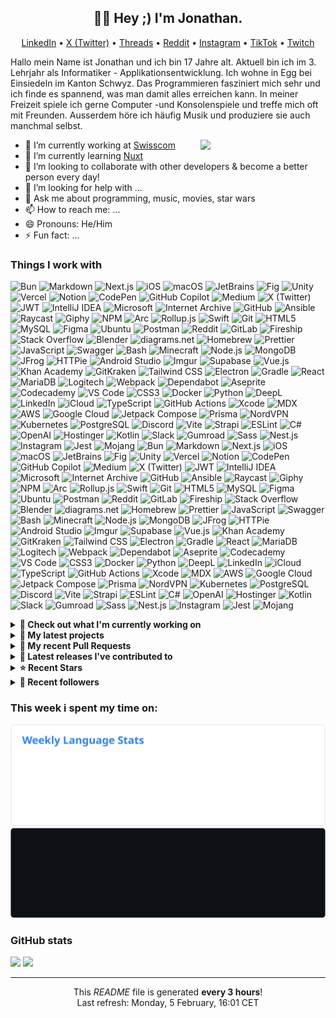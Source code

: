 <h2 align="center">👋🏻 Hey ;) I'm Jonathan.</h2>

<p align="center">
  <a href="https://www.linkedin.com/in/jonathan-russ-swisscom">LinkedIn</a> •
  <a href="https://twitter.com/JonathanXD12_">X (Twitter)</a> •
  <a href="https://www.threads.net/@jonathan_russ_">Threads</a> •
  <a href="https://www.reddit.com/user/JonathanXD12">Reddit</a> •
  <a href="https://www.instagram.com/jonathan_russ_">Instagram</a> •
  <a href="https://www.tiktok.com/@jonathan_russ_">TikTok</a> •
  <a href="https://www.twitch.tv/jonathanxd12_">Twitch</a>
</p>

Hallo mein Name ist Jonathan und ich bin 17 Jahre alt. Aktuell bin ich im 3. Lehrjahr als Informatiker - Applikationsentwicklung. Ich wohne in Egg bei Einsiedeln im Kanton Schwyz. Das Programmieren fasziniert mich sehr und ich finde es spannend, was man damit alles erreichen kann. In meiner Freizeit spiele ich gerne Computer -und Konsolenspiele und treffe mich oft mit Freunden. Ausserdem höre ich häufig Musik und produziere sie auch manchmal selbst.

<img
  align="right"
  src="https://user-images.githubusercontent.com/5713670/87202985-820dcb80-c2b6-11ea-9f56-7ec461c497c3.gif"
  width='200"'
/>

- 🔭 I’m currently working at [Swisscom](https://github.com/swisscom)
- 🌱 I’m currently learning [Nuxt](https://nuxt.com)
- 👯 I’m looking to collaborate with other developers & become a better person every day!
- 🤔 I’m looking for help with ...
- 💬 Ask me about programming, music, movies, star wars
- 📫 How to reach me: ...
- 😄 Pronouns: He/Him
- ⚡ Fun fact: ...

<h3>Things I work with</h3>
<p>

<img alt="Bun" src="https://img.shields.io/badge/-Bun-000000?style=flat-square&logo=Bun&logoColor=white" />
<img alt="Markdown" src="https://img.shields.io/badge/-Markdown-000000?style=flat-square&logo=Markdown&logoColor=white" />
<img alt="Next.js" src="https://img.shields.io/badge/-Next.js-000000?style=flat-square&logo=Next.js&logoColor=white" />
<img alt="iOS" src="https://img.shields.io/badge/-iOS-000000?style=flat-square&logo=iOS&logoColor=white" />
<img alt="macOS" src="https://img.shields.io/badge/-macOS-000000?style=flat-square&logo=macOS&logoColor=white" />
<img alt="JetBrains" src="https://img.shields.io/badge/-JetBrains-000000?style=flat-square&logo=JetBrains&logoColor=white" />
<img alt="Fig" src="https://img.shields.io/badge/-Fig-000000?style=flat-square&logo=Fig&logoColor=white" />
<img alt="Unity" src="https://img.shields.io/badge/-Unity-000000?style=flat-square&logo=Unity&logoColor=white" />
<img alt="Vercel" src="https://img.shields.io/badge/-Vercel-000000?style=flat-square&logo=Vercel&logoColor=white" />
<img alt="Notion" src="https://img.shields.io/badge/-Notion-000000?style=flat-square&logo=Notion&logoColor=white" />
<img alt="CodePen" src="https://img.shields.io/badge/-CodePen-000000?style=flat-square&logo=CodePen&logoColor=white" />
<img alt="GitHub Copilot" src="https://img.shields.io/badge/-GitHub%20Copilot-000000?style=flat-square&logo=GitHub%20Copilot&logoColor=white" />
<img alt="Medium" src="https://img.shields.io/badge/-Medium-000000?style=flat-square&logo=Medium&logoColor=white" />
<img alt="X (Twitter)" src="https://img.shields.io/badge/-X%20%28Twitter%29-000000?style=flat-square&logo=X&logoColor=white" />
<img alt="JWT" src="https://img.shields.io/badge/-JWT-000000?style=flat-square&logo=JSON%20Web%20Tokens&logoColor=white" />
<img alt="IntelliJ IDEA" src="https://img.shields.io/badge/-IntelliJ%20IDEA-000000?style=flat-square&logo=IntelliJ%20IDEA&logoColor=white" />
<img alt="Microsoft" src="https://img.shields.io/badge/-Microsoft-5E5E5E?style=flat-square&logo=Microsoft&logoColor=white" />
<img alt="Internet Archive" src="https://img.shields.io/badge/-Internet%20Archive-666666?style=flat-square&logo=Internet%20Archive&logoColor=white" />
<img alt="GitHub" src="https://img.shields.io/badge/-GitHub-181717?style=flat-square&logo=GitHub&logoColor=white" />
<img alt="Ansible" src="https://img.shields.io/badge/-Ansible-EE0000?style=flat-square&logo=Ansible&logoColor=white" />
<img alt="Raycast" src="https://img.shields.io/badge/-Raycast-FF6363?style=flat-square&logo=Raycast&logoColor=white" />
<img alt="Giphy" src="https://img.shields.io/badge/-Giphy-FF6666?style=flat-square&logo=Giphy&logoColor=white" />
<img alt="NPM" src="https://img.shields.io/badge/-NPM-CB3837?style=flat-square&logo=npm&logoColor=white" />
<img alt="Arc" src="https://img.shields.io/badge/-Arc-FCBFBD?style=flat-square&logo=Arc&logoColor=black" />
<img alt="Rollup.js" src="https://img.shields.io/badge/-Rollup.js-EC4A3F?style=flat-square&logo=Rollup.js&logoColor=white" />
<img alt="Swift" src="https://img.shields.io/badge/-Swift-F05138?style=flat-square&logo=Swift&logoColor=white" />
<img alt="Git" src="https://img.shields.io/badge/-Git-F05032?style=flat-square&logo=Git&logoColor=white" />
<img alt="HTML5" src="https://img.shields.io/badge/-HTML5-E34F26?style=flat-square&logo=HTML5&logoColor=white" />
<img alt="MySQL" src="https://img.shields.io/badge/-MySQL-E34F26?style=flat-square&logo=MySQL&logoColor=white" />
<img alt="Figma" src="https://img.shields.io/badge/-Figma-F24E1E?style=flat-square&logo=Figma&logoColor=white" />
<img alt="Ubuntu" src="https://img.shields.io/badge/-Ubuntu-E95420?style=flat-square&logo=Ubuntu&logoColor=white" />
<img alt="Postman" src="https://img.shields.io/badge/-Postman-FF6C37?style=flat-square&logo=Postman&logoColor=white" />
<img alt="Reddit" src="https://img.shields.io/badge/-Reddit-FF4500?style=flat-square&logo=Reddit&logoColor=white" />
<img alt="GitLab" src="https://img.shields.io/badge/-GitLab-FC6D26?style=flat-square&logo=GitLab&logoColor=white" />
<img alt="Fireship" src="https://img.shields.io/badge/-Fireship-EB844E?style=flat-square&logo=Fireship&logoColor=white" />
<img alt="Stack Overflow" src="https://img.shields.io/badge/-Stack%20Overflow-F58025?style=flat-square&logo=Stack%20Overflow&logoColor=white" />
<img alt="Blender" src="https://img.shields.io/badge/-Blender-E87D0D?style=flat-square&logo=Blender&logoColor=white" />
<img alt="diagrams.net" src="https://img.shields.io/badge/-diagrams.net-F08705?style=flat-square&logo=diagrams.net&logoColor=white" />
<img alt="Homebrew" src="https://img.shields.io/badge/-Homebrew-FBB040?style=flat-square&logo=Homebrew&logoColor=black" />
<img alt="Prettier" src="https://img.shields.io/badge/-Prettier-F7B93E?style=flat-square&logo=Prettier&logoColor=black" />
<img alt="JavaScript" src="https://img.shields.io/badge/-JavaScript-F7DF1E?style=flat-square&logo=JavaScript&logoColor=black" />
<img alt="Swagger" src="https://img.shields.io/badge/-Swagger-85EA2D?style=flat-square&logo=Swagger&logoColor=black" />
<img alt="Bash" src="https://img.shields.io/badge/-Bash-4EAA25?style=flat-square&logo=GNU%20Bash&logoColor=white" />
<img alt="Minecraft" src="https://img.shields.io/badge/-Minecraft-3C8527?style=flat-square&logo=Minecraft&logoColor=white" />
<img alt="Node.js" src="https://img.shields.io/badge/-Node.js-339933?style=flat-square&logo=Node.js&logoColor=white" />
<img alt="MongoDB" src="https://img.shields.io/badge/-MongoDB-47A248?style=flat-square&logo=MongoDB&logoColor=white" />
<img alt="JFrog" src="https://img.shields.io/badge/-JFrog-40BE46?style=flat-square&logo=JFrog&logoColor=white" />
<img alt="HTTPie" src="https://img.shields.io/badge/-HTTPie-73DC8C?style=flat-square&logo=HTTPie&logoColor=black" />
<img alt="Android Studio" src="https://img.shields.io/badge/-Android%20Studio-3DDC84?style=flat-square&logo=Android%20Studio&logoColor=white" />
<img alt="Imgur" src="https://img.shields.io/badge/-Imgur-1BB76E?style=flat-square&logo=Imgur&logoColor=white" />
<img alt="Supabase" src="https://img.shields.io/badge/-Supabase-3FCF8E?style=flat-square&logo=Supabase&logoColor=white" />
<img alt="Vue.js" src="https://img.shields.io/badge/-Vue.js-4FC08D?style=flat-square&logo=Vue.js&logoColor=white" />
<img alt="Khan Academy" src="https://img.shields.io/badge/-Khan%20Academy-14BF96?style=flat-square&logo=Khan%20Academy&logoColor=white" />
<img alt="GitKraken" src="https://img.shields.io/badge/-GitKraken-179287?style=flat-square&logo=GitKraken&logoColor=white" />
<img alt="Tailwind CSS" src="https://img.shields.io/badge/-Tailwind%20CSS-06B6D4?style=flat-square&logo=Tailwind%20CSS&logoColor=white" />
<img alt="Electron" src="https://img.shields.io/badge/-Electron-47848F?style=flat-square&logo=Electron&logoColor=white" />
<img alt="Gradle" src="https://img.shields.io/badge/-Gradle-02303A?style=flat-square&logo=Gradle&logoColor=white" />
<img alt="React" src="https://img.shields.io/badge/-React-61DAFB?style=flat-square&logo=React&logoColor=black" />
<img alt="MariaDB" src="https://img.shields.io/badge/-MariaDB-003545?style=flat-square&logo=MariaDB&logoColor=white" />
<img alt="Logitech" src="https://img.shields.io/badge/-Logitech-00B8FC?style=flat-square&logo=Logitech&logoColor=white" />
<img alt="Webpack" src="https://img.shields.io/badge/-Webpack-8DD6F9?style=flat-square&logo=Webpack&logoColor=black" />
<img alt="Dependabot" src="https://img.shields.io/badge/-Dependabot-025E8C?style=flat-square&logo=Dependabot&logoColor=white" />
<img alt="Aseprite" src="https://img.shields.io/badge/-Aseprite-7D929E?style=flat-square&logo=Aseprite&logoColor=white" />
<img alt="Codecademy" src="https://img.shields.io/badge/-Codecademy-1F4056?style=flat-square&logo=Codecademy&logoColor=white" />
<img alt="VS Code" src="https://img.shields.io/badge/-VS%20Code-007ACC?style=flat-square&logo=Visual%20Studio%20Code&logoColor=white" />
<img alt="CSS3" src="https://img.shields.io/badge/-CSS3-1572B6?style=flat-square&logo=CSS3&logoColor=white" />
<img alt="Docker" src="https://img.shields.io/badge/-Docker-2496ED?style=flat-square&logo=Docker&logoColor=white" />
<img alt="Python" src="https://img.shields.io/badge/-Python-3776AB?style=flat-square&logo=Python&logoColor=white" />
<img alt="DeepL" src="https://img.shields.io/badge/-DeepL-0F2B46?style=flat-square&logo=DeepL&logoColor=white" />
<img alt="LinkedIn" src="https://img.shields.io/badge/-LinkedIn-0A66C2?style=flat-square&logo=LinkedIn&logoColor=white" />
<img alt="iCloud" src="https://img.shields.io/badge/-iCloud-3693F3?style=flat-square&logo=iCloud&logoColor=white" />
<img alt="TypeScript" src="https://img.shields.io/badge/-TypeScript-3178C6?style=flat-square&logo=TypeScript&logoColor=white" />
<img alt="GitHub Actions" src="https://img.shields.io/badge/-GitHub%20Actions-2088FF?style=flat-square&logo=GitHub%20Actions&logoColor=white" />
<img alt="Xcode" src="https://img.shields.io/badge/-Xcode-147EFB?style=flat-square&logo=Xcode&logoColor=white" />
<img alt="MDX" src="https://img.shields.io/badge/-MDX-1B1F24?style=flat-square&logo=MDX&logoColor=white" />
<img alt="AWS" src="https://img.shields.io/badge/-AWS-232F3E?style=flat-square&logo=Amazon%20Web%20Services&logoColor=white" />
<img alt="Google Cloud" src="https://img.shields.io/badge/-Google%20Cloud-4285F4?style=flat-square&logo=Google%20Cloud&logoColor=white" />
<img alt="Jetpack Compose" src="https://img.shields.io/badge/-Jetpack%20Compose-4285F4?style=flat-square&logo=Jetpack%20Compose&logoColor=white" />
<img alt="Prisma" src="https://img.shields.io/badge/-Prisma-2D3748?style=flat-square&logo=Prisma&logoColor=white" />
<img alt="NordVPN" src="https://img.shields.io/badge/-NordVPN-4687FF?style=flat-square&logo=NordVPN&logoColor=white" />
<img alt="Kubernetes" src="https://img.shields.io/badge/-Kubernetes-326CE5?style=flat-square&logo=Kubernetes&logoColor=white" />
<img alt="PostgreSQL" src="https://img.shields.io/badge/-PostgreSQL-4169E1?style=flat-square&logo=PostgreSQL&logoColor=white" />
<img alt="Discord" src="https://img.shields.io/badge/-Discord-5865F2?style=flat-square&logo=Discord&logoColor=white" />
<img alt="Vite" src="https://img.shields.io/badge/-Vite-646CFF?style=flat-square&logo=Vite&logoColor=white" />
<img alt="Strapi" src="https://img.shields.io/badge/-Strapi-4945FF?style=flat-square&logo=Strapi&logoColor=white" />
<img alt="ESLint" src="https://img.shields.io/badge/-ESLint-4B32C3?style=flat-square&logo=ESLint&logoColor=white" />
<img alt="C#" src="https://img.shields.io/badge/-C%23-512BD4?style=flat-square&logo=C%23&logoColor=white" />
<img alt="OpenAI" src="https://img.shields.io/badge/-OpenAI-412991?style=flat-square&logo=OpenAI&logoColor=white" />
<img alt="Hostinger" src="https://img.shields.io/badge/-Hostinger-673DE6?style=flat-square&logo=Hostinger&logoColor=white" />
<img alt="Kotlin" src="https://img.shields.io/badge/-Kotlin-7F52FF?style=flat-square&logo=Kotlin&logoColor=white" />
<img alt="Slack" src="https://img.shields.io/badge/-Slack-4A154B?style=flat-square&logo=Slack&logoColor=white" />
<img alt="Gumroad" src="https://img.shields.io/badge/-Gumroad-FF90E8?style=flat-square&logo=Gumroad&logoColor=black" />
<img alt="Sass" src="https://img.shields.io/badge/-Sass-CC6699?style=flat-square&logo=Sass&logoColor=white" />
<img alt="Nest.js" src="https://img.shields.io/badge/-Nest.js-E0234E?style=flat-square&logo=NestJS&logoColor=white" />
<img alt="Instagram" src="https://img.shields.io/badge/-Instagram-E4405F?style=flat-square&logo=Instagram&logoColor=white" />
<img alt="Jest" src="https://img.shields.io/badge/-Jest-C21325?style=flat-square&logo=Jest&logoColor=white" />
<img alt="Mojang" src="https://img.shields.io/badge/-Mojang-EF323D?style=flat-square&logo=Mojang%20Studios&logoColor=white" />
<img alt="Bun" src="https://img.shields.io/badge/-Bun-000000?style=flat-square&logo=Bun&logoColor=white" />
<img alt="Markdown" src="https://img.shields.io/badge/-Markdown-000000?style=flat-square&logo=Markdown&logoColor=white" />
<img alt="Next.js" src="https://img.shields.io/badge/-Next.js-000000?style=flat-square&logo=Next.js&logoColor=white" />
<img alt="iOS" src="https://img.shields.io/badge/-iOS-000000?style=flat-square&logo=iOS&logoColor=white" />
<img alt="macOS" src="https://img.shields.io/badge/-macOS-000000?style=flat-square&logo=macOS&logoColor=white" />
<img alt="JetBrains" src="https://img.shields.io/badge/-JetBrains-000000?style=flat-square&logo=JetBrains&logoColor=white" />
<img alt="Fig" src="https://img.shields.io/badge/-Fig-000000?style=flat-square&logo=Fig&logoColor=white" />
<img alt="Unity" src="https://img.shields.io/badge/-Unity-000000?style=flat-square&logo=Unity&logoColor=white" />
<img alt="Vercel" src="https://img.shields.io/badge/-Vercel-000000?style=flat-square&logo=Vercel&logoColor=white" />
<img alt="Notion" src="https://img.shields.io/badge/-Notion-000000?style=flat-square&logo=Notion&logoColor=white" />
<img alt="CodePen" src="https://img.shields.io/badge/-CodePen-000000?style=flat-square&logo=CodePen&logoColor=white" />
<img alt="GitHub Copilot" src="https://img.shields.io/badge/-GitHub%20Copilot-000000?style=flat-square&logo=GitHub%20Copilot&logoColor=white" />
<img alt="Medium" src="https://img.shields.io/badge/-Medium-000000?style=flat-square&logo=Medium&logoColor=white" />
<img alt="X (Twitter)" src="https://img.shields.io/badge/-X%20%28Twitter%29-000000?style=flat-square&logo=X&logoColor=white" />
<img alt="JWT" src="https://img.shields.io/badge/-JWT-000000?style=flat-square&logo=JSON%20Web%20Tokens&logoColor=white" />
<img alt="IntelliJ IDEA" src="https://img.shields.io/badge/-IntelliJ%20IDEA-000000?style=flat-square&logo=IntelliJ%20IDEA&logoColor=white" />
<img alt="Microsoft" src="https://img.shields.io/badge/-Microsoft-5E5E5E?style=flat-square&logo=Microsoft&logoColor=white" />
<img alt="Internet Archive" src="https://img.shields.io/badge/-Internet%20Archive-666666?style=flat-square&logo=Internet%20Archive&logoColor=white" />
<img alt="GitHub" src="https://img.shields.io/badge/-GitHub-181717?style=flat-square&logo=GitHub&logoColor=white" />
<img alt="Ansible" src="https://img.shields.io/badge/-Ansible-EE0000?style=flat-square&logo=Ansible&logoColor=white" />
<img alt="Raycast" src="https://img.shields.io/badge/-Raycast-FF6363?style=flat-square&logo=Raycast&logoColor=white" />
<img alt="Giphy" src="https://img.shields.io/badge/-Giphy-FF6666?style=flat-square&logo=Giphy&logoColor=white" />
<img alt="NPM" src="https://img.shields.io/badge/-NPM-CB3837?style=flat-square&logo=npm&logoColor=white" />
<img alt="Arc" src="https://img.shields.io/badge/-Arc-FCBFBD?style=flat-square&logo=Arc&logoColor=black" />
<img alt="Rollup.js" src="https://img.shields.io/badge/-Rollup.js-EC4A3F?style=flat-square&logo=Rollup.js&logoColor=white" />
<img alt="Swift" src="https://img.shields.io/badge/-Swift-F05138?style=flat-square&logo=Swift&logoColor=white" />
<img alt="Git" src="https://img.shields.io/badge/-Git-F05032?style=flat-square&logo=Git&logoColor=white" />
<img alt="HTML5" src="https://img.shields.io/badge/-HTML5-E34F26?style=flat-square&logo=HTML5&logoColor=white" />
<img alt="MySQL" src="https://img.shields.io/badge/-MySQL-E34F26?style=flat-square&logo=MySQL&logoColor=white" />
<img alt="Figma" src="https://img.shields.io/badge/-Figma-F24E1E?style=flat-square&logo=Figma&logoColor=white" />
<img alt="Ubuntu" src="https://img.shields.io/badge/-Ubuntu-E95420?style=flat-square&logo=Ubuntu&logoColor=white" />
<img alt="Postman" src="https://img.shields.io/badge/-Postman-FF6C37?style=flat-square&logo=Postman&logoColor=white" />
<img alt="Reddit" src="https://img.shields.io/badge/-Reddit-FF4500?style=flat-square&logo=Reddit&logoColor=white" />
<img alt="GitLab" src="https://img.shields.io/badge/-GitLab-FC6D26?style=flat-square&logo=GitLab&logoColor=white" />
<img alt="Fireship" src="https://img.shields.io/badge/-Fireship-EB844E?style=flat-square&logo=Fireship&logoColor=white" />
<img alt="Stack Overflow" src="https://img.shields.io/badge/-Stack%20Overflow-F58025?style=flat-square&logo=Stack%20Overflow&logoColor=white" />
<img alt="Blender" src="https://img.shields.io/badge/-Blender-E87D0D?style=flat-square&logo=Blender&logoColor=white" />
<img alt="diagrams.net" src="https://img.shields.io/badge/-diagrams.net-F08705?style=flat-square&logo=diagrams.net&logoColor=white" />
<img alt="Homebrew" src="https://img.shields.io/badge/-Homebrew-FBB040?style=flat-square&logo=Homebrew&logoColor=black" />
<img alt="Prettier" src="https://img.shields.io/badge/-Prettier-F7B93E?style=flat-square&logo=Prettier&logoColor=black" />
<img alt="JavaScript" src="https://img.shields.io/badge/-JavaScript-F7DF1E?style=flat-square&logo=JavaScript&logoColor=black" />
<img alt="Swagger" src="https://img.shields.io/badge/-Swagger-85EA2D?style=flat-square&logo=Swagger&logoColor=black" />
<img alt="Bash" src="https://img.shields.io/badge/-Bash-4EAA25?style=flat-square&logo=GNU%20Bash&logoColor=white" />
<img alt="Minecraft" src="https://img.shields.io/badge/-Minecraft-3C8527?style=flat-square&logo=Minecraft&logoColor=white" />
<img alt="Node.js" src="https://img.shields.io/badge/-Node.js-339933?style=flat-square&logo=Node.js&logoColor=white" />
<img alt="MongoDB" src="https://img.shields.io/badge/-MongoDB-47A248?style=flat-square&logo=MongoDB&logoColor=white" />
<img alt="JFrog" src="https://img.shields.io/badge/-JFrog-40BE46?style=flat-square&logo=JFrog&logoColor=white" />
<img alt="HTTPie" src="https://img.shields.io/badge/-HTTPie-73DC8C?style=flat-square&logo=HTTPie&logoColor=black" />
<img alt="Android Studio" src="https://img.shields.io/badge/-Android%20Studio-3DDC84?style=flat-square&logo=Android%20Studio&logoColor=white" />
<img alt="Imgur" src="https://img.shields.io/badge/-Imgur-1BB76E?style=flat-square&logo=Imgur&logoColor=white" />
<img alt="Supabase" src="https://img.shields.io/badge/-Supabase-3FCF8E?style=flat-square&logo=Supabase&logoColor=white" />
<img alt="Vue.js" src="https://img.shields.io/badge/-Vue.js-4FC08D?style=flat-square&logo=Vue.js&logoColor=white" />
<img alt="Khan Academy" src="https://img.shields.io/badge/-Khan%20Academy-14BF96?style=flat-square&logo=Khan%20Academy&logoColor=white" />
<img alt="GitKraken" src="https://img.shields.io/badge/-GitKraken-179287?style=flat-square&logo=GitKraken&logoColor=white" />
<img alt="Tailwind CSS" src="https://img.shields.io/badge/-Tailwind%20CSS-06B6D4?style=flat-square&logo=Tailwind%20CSS&logoColor=white" />
<img alt="Electron" src="https://img.shields.io/badge/-Electron-47848F?style=flat-square&logo=Electron&logoColor=white" />
<img alt="Gradle" src="https://img.shields.io/badge/-Gradle-02303A?style=flat-square&logo=Gradle&logoColor=white" />
<img alt="React" src="https://img.shields.io/badge/-React-61DAFB?style=flat-square&logo=React&logoColor=black" />
<img alt="MariaDB" src="https://img.shields.io/badge/-MariaDB-003545?style=flat-square&logo=MariaDB&logoColor=white" />
<img alt="Logitech" src="https://img.shields.io/badge/-Logitech-00B8FC?style=flat-square&logo=Logitech&logoColor=white" />
<img alt="Webpack" src="https://img.shields.io/badge/-Webpack-8DD6F9?style=flat-square&logo=Webpack&logoColor=black" />
<img alt="Dependabot" src="https://img.shields.io/badge/-Dependabot-025E8C?style=flat-square&logo=Dependabot&logoColor=white" />
<img alt="Aseprite" src="https://img.shields.io/badge/-Aseprite-7D929E?style=flat-square&logo=Aseprite&logoColor=white" />
<img alt="Codecademy" src="https://img.shields.io/badge/-Codecademy-1F4056?style=flat-square&logo=Codecademy&logoColor=white" />
<img alt="VS Code" src="https://img.shields.io/badge/-VS%20Code-007ACC?style=flat-square&logo=Visual%20Studio%20Code&logoColor=white" />
<img alt="CSS3" src="https://img.shields.io/badge/-CSS3-1572B6?style=flat-square&logo=CSS3&logoColor=white" />
<img alt="Docker" src="https://img.shields.io/badge/-Docker-2496ED?style=flat-square&logo=Docker&logoColor=white" />
<img alt="Python" src="https://img.shields.io/badge/-Python-3776AB?style=flat-square&logo=Python&logoColor=white" />
<img alt="DeepL" src="https://img.shields.io/badge/-DeepL-0F2B46?style=flat-square&logo=DeepL&logoColor=white" />
<img alt="LinkedIn" src="https://img.shields.io/badge/-LinkedIn-0A66C2?style=flat-square&logo=LinkedIn&logoColor=white" />
<img alt="iCloud" src="https://img.shields.io/badge/-iCloud-3693F3?style=flat-square&logo=iCloud&logoColor=white" />
<img alt="TypeScript" src="https://img.shields.io/badge/-TypeScript-3178C6?style=flat-square&logo=TypeScript&logoColor=white" />
<img alt="GitHub Actions" src="https://img.shields.io/badge/-GitHub%20Actions-2088FF?style=flat-square&logo=GitHub%20Actions&logoColor=white" />
<img alt="Xcode" src="https://img.shields.io/badge/-Xcode-147EFB?style=flat-square&logo=Xcode&logoColor=white" />
<img alt="MDX" src="https://img.shields.io/badge/-MDX-1B1F24?style=flat-square&logo=MDX&logoColor=white" />
<img alt="AWS" src="https://img.shields.io/badge/-AWS-232F3E?style=flat-square&logo=Amazon%20Web%20Services&logoColor=white" />
<img alt="Google Cloud" src="https://img.shields.io/badge/-Google%20Cloud-4285F4?style=flat-square&logo=Google%20Cloud&logoColor=white" />
<img alt="Jetpack Compose" src="https://img.shields.io/badge/-Jetpack%20Compose-4285F4?style=flat-square&logo=Jetpack%20Compose&logoColor=white" />
<img alt="Prisma" src="https://img.shields.io/badge/-Prisma-2D3748?style=flat-square&logo=Prisma&logoColor=white" />
<img alt="NordVPN" src="https://img.shields.io/badge/-NordVPN-4687FF?style=flat-square&logo=NordVPN&logoColor=white" />
<img alt="Kubernetes" src="https://img.shields.io/badge/-Kubernetes-326CE5?style=flat-square&logo=Kubernetes&logoColor=white" />
<img alt="PostgreSQL" src="https://img.shields.io/badge/-PostgreSQL-4169E1?style=flat-square&logo=PostgreSQL&logoColor=white" />
<img alt="Discord" src="https://img.shields.io/badge/-Discord-5865F2?style=flat-square&logo=Discord&logoColor=white" />
<img alt="Vite" src="https://img.shields.io/badge/-Vite-646CFF?style=flat-square&logo=Vite&logoColor=white" />
<img alt="Strapi" src="https://img.shields.io/badge/-Strapi-4945FF?style=flat-square&logo=Strapi&logoColor=white" />
<img alt="ESLint" src="https://img.shields.io/badge/-ESLint-4B32C3?style=flat-square&logo=ESLint&logoColor=white" />
<img alt="C#" src="https://img.shields.io/badge/-C%23-512BD4?style=flat-square&logo=C%23&logoColor=white" />
<img alt="OpenAI" src="https://img.shields.io/badge/-OpenAI-412991?style=flat-square&logo=OpenAI&logoColor=white" />
<img alt="Hostinger" src="https://img.shields.io/badge/-Hostinger-673DE6?style=flat-square&logo=Hostinger&logoColor=white" />
<img alt="Kotlin" src="https://img.shields.io/badge/-Kotlin-7F52FF?style=flat-square&logo=Kotlin&logoColor=white" />
<img alt="Slack" src="https://img.shields.io/badge/-Slack-4A154B?style=flat-square&logo=Slack&logoColor=white" />
<img alt="Gumroad" src="https://img.shields.io/badge/-Gumroad-FF90E8?style=flat-square&logo=Gumroad&logoColor=black" />
<img alt="Sass" src="https://img.shields.io/badge/-Sass-CC6699?style=flat-square&logo=Sass&logoColor=white" />
<img alt="Nest.js" src="https://img.shields.io/badge/-Nest.js-E0234E?style=flat-square&logo=NestJS&logoColor=white" />
<img alt="Instagram" src="https://img.shields.io/badge/-Instagram-E4405F?style=flat-square&logo=Instagram&logoColor=white" />
<img alt="Jest" src="https://img.shields.io/badge/-Jest-C21325?style=flat-square&logo=Jest&logoColor=white" />
<img alt="Mojang" src="https://img.shields.io/badge/-Mojang-EF323D?style=flat-square&logo=Mojang%20Studios&logoColor=white" />
</p>

<details>
  <summary><b>👷 Check out what I'm currently working on</b></summary>
  
- [Emilijan08/Online-Shop-Frontend](https://github.com/Emilijan08/Online-Shop-Frontend) - 
- [JonathanXDR/Atom-Blog](https://github.com/JonathanXDR/Atom-Blog) - 📖 Blog for Atom, the hackable text editor.
- [Emilijan08/Online-Shop-Backend](https://github.com/Emilijan08/Online-Shop-Backend) - 
- [JonathanXDR/Atom](https://github.com/JonathanXDR/Atom) - A recreation of the Atom.io website using Next.js, preserving its design and content as it was on December 15, 2022, the official sunset date of the Atom project.
- [JonathanXDR/Dotfiles](https://github.com/JonathanXDR/Dotfiles) - My dotfiles
</details>

<details>
  <summary><b>🌱 My latest projects</b></summary>
 
- [JonathanXDR/Atom-Blog](https://github.com/JonathanXDR/Atom-Blog) - 📖 Blog for Atom, the hackable text editor.
- [JonathanXDR/M323](https://github.com/JonathanXDR/M323) - Funktional programmieren
- [JonathanXDR/ICT-Regional-Championships-2024-Prep-Tasks-Trade-17](https://github.com/JonathanXDR/ICT-Regional-Championships-2024-Prep-Tasks-Trade-17) - 
- [JonathanXDR/M183](https://github.com/JonathanXDR/M183) - Applikationssicherheit implementieren
- [JonathanXDR/UEK-335](https://github.com/JonathanXDR/UEK-335) - Mobile-Applikation realisieren
</details>

<details>
  <summary><b>🔨 My recent Pull Requests</b></summary>
 
- [[Snyk] Upgrade vue from 3.4.25 to 3.4.26](https://github.com/JonathanXDR/Memory/pull/8) on [JonathanXDR/Memory](https://github.com/JonathanXDR/Memory)
- [[Snyk] Fix for 6 vulnerabilities](https://github.com/JonathanXDR/Atom/pull/25) on [JonathanXDR/Atom](https://github.com/JonathanXDR/Atom)
- [[Snyk] Upgrade @prisma/client from 5.12.1 to 5.13.0](https://github.com/JonathanXDR/Note-Library-Backend/pull/14) on [JonathanXDR/Note-Library-Backend](https://github.com/JonathanXDR/Note-Library-Backend)
- [[Snyk] Security upgrade next from 14.1.0 to 14.1.1](https://github.com/JonathanXDR/Atom/pull/24) on [JonathanXDR/Atom](https://github.com/JonathanXDR/Atom)
- [[Snyk] Upgrade: @nestjs/common, @nestjs/core, @nestjs/platform-express](https://github.com/JonathanXDR/Note-Library-Backend/pull/13) on [JonathanXDR/Note-Library-Backend](https://github.com/JonathanXDR/Note-Library-Backend)
</details>

<details>
  <summary><b>🔭 Latest releases I've contributed to</b></summary>

- [JonathanXDR/Application-Website-Frontend](https://github.com/JonathanXDR/Application-Website-Frontend) [`v2.2.6`](https://github.com/JonathanXDR/Application-Website-Frontend/releases/tag/v2.2.6) - My Personal Website
- [Homebrew/homebrew-cask](https://github.com/Homebrew/homebrew-cask) [`v0.60.1`](https://github.com/Homebrew/homebrew-cask/releases/tag/v0.60.1) - 🍻 A CLI workflow for the administration of macOS applications distributed as binaries
</details>

<details>
  <summary><b>⭐ Recent Stars</b></summary>

- [pwndoc/pwndoc](https://github.com/pwndoc/pwndoc) - Pentest Report Generator
- [standard/eslint-config-standard](https://github.com/standard/eslint-config-standard) - ESLint Config for JavaScript Standard Style
- [omondi8399/Github-Clone](https://github.com/omondi8399/Github-Clone) - This is a comprehensive Next.js GitHub Homepage template that incorporates powerful and popular web development libraries and practices. Developed using Next.js, Tailwind CSS, Framer Motion, and React String,
- [mukulrajpoot262610/gist-clone](https://github.com/mukulrajpoot262610/gist-clone) - 
- [Fredkiss3/gh-next](https://github.com/Fredkiss3/gh-next) - A minimal Github clone built on nextjs app router.
</details>

<details>
  <summary><b>💖 Recent followers</b></summary>
  
- [**@Emilijan08**](https://github.com/Emilijan08)
- [**@Juzuvli**](https://github.com/Juzuvli)
- [**@george0st**](https://github.com/george0st)
- [**@simylein**](https://github.com/simylein)
- [**@Maxi03milian**](https://github.com/Maxi03milian)
</details>

<h3>This week i spent my time on:</h3>







![light](https://raw.githubusercontent.com/JonathanXDR/JonathanXDR/main/images/wakatime_weekly_language_stats.svg#gh-light-mode-only)
![dark](https://raw.githubusercontent.com/JonathanXDR/JonathanXDR/main/images/wakatime_weekly_language_stats_black.svg#gh-dark-mode-only)

<h3>GitHub stats</h3>


<picture>
  <source
    srcset="
      https://github-readme-stats.vercel.app/api?username=jonathanxdr&show_icons=true&show=reviews,discussions_started,discussions_answered,prs_merged,prs_merged_percentage&theme=dark#gh-light-dark-only
    "
  />
  <source
    srcset="
      https://github-readme-stats.vercel.app/api?username=jonathanxdr&show_icons=true&show=reviews,discussions_started,discussions_answered,prs_merged,prs_merged_percentage&theme=light#gh-light-mode-only
    "
  />
  <img
    src="https://github-readme-stats.vercel.app/api?username=jonathanxdr&show_icons=true&show=reviews,discussions_started,discussions_answered,prs_merged,prs_merged_percentage"
  />
</picture>

<picture>
  <source
    srcset="
      https://github-readme-stats.vercel.app/api/top-langs/?username=jonathanxdr&layout=compact&theme=dark#gh-light-dark-only
    "
  />
  <source
    srcset="
      https://github-readme-stats.vercel.app/api/top-langs/?username=jonathanxdr&layout=compact&theme=light#gh-light-mode-only
    "
  />
  <img
    src="https://github-readme-stats.vercel.app/api/top-langs/?username=jonathanxdr&layout=compact"
  />
</picture>



---

<p align="center">
  This <i>README</i> file is generated <b>every 3 hours</b>!<br />Last refresh:
  Monday, 5 February, 16:01 CET<br />
</p>

